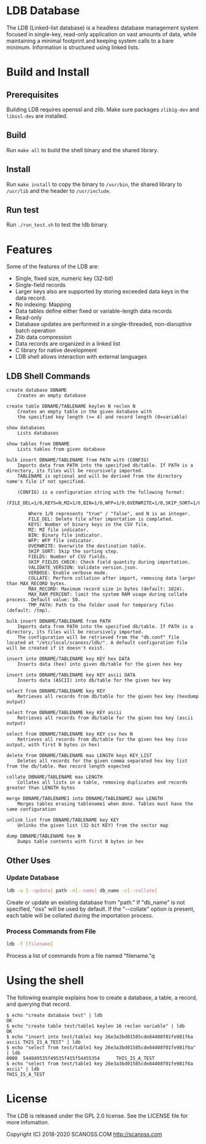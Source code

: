 # LDB Database

The LDB (Linked-list database) is a headless database management system focused in single-key, read-only application on vast amounts of data, while maintaining a minimal footprint and keeping system calls to a bare minimum. Information is structured using linked lists. 

# Build and Install

## Prerequisites
Building LDB requires openssl and zlib. Make sure packages `zlib1g-dev` and `libssl-dev` are installed.

## Build
Run `make all` to build the shell binary and the shared library.

## Install
Run `make install` to copy the binary to `/usr/bin`, the shared library to `/usr/lib` and the header to `/usr/include`.

## Run test
Run `./run_test.sh` to test the ldb binary.

# Features

Some of the features of the LDB are:
 
* Single, fixed size, numeric key (32-bit)
* Single-field records
* Larger keys also are supported by storing exceeded data keys in the data record.
* No indexing: Mapping
* Data tables define either fixed or variable-length data records
* Read-only
* Database updates are performed in a single-threaded, non-disruptive batch operation
* Zlib data compression
* Data records are organized in a linked list
* C library for native development
* LDB shell allows interaction with external languages

## LDB Shell Commands

```
create database DBNAME
    Creates an empty database

create table DBNAME/TABLENAME keylen N reclen N
    Creates an empty table in the given database with
    the specified key length (>= 4) and record length (0=variable)

show databases
    Lists databases

show tables from DBNAME
    Lists tables from given database

bulk insert DBNAME/TABLENAME from PATH with (CONFIG)
    Imports data from PATH into the specified db/table. If PATH is a directory, its files will be recursively imported.
    TABLENAME is optional and will be derived from the directory name's file if not specified.

    (CONFIG) is a configuration string with the following format:
        (FILE_DEL=1/0,KEYS=N,MZ=1/0,BIN=1/0,WFP=1/0,OVERWRITE=1/0,SKIP_SORT=1/0,FIELDS=N,SKIP_FIELDS_CHECK=1/0,VALIDATE_VERSION=1/0,VERBOSE=1/0,COLLATE=1/0,MAX_RECORD=N,TMP_PATH=/path/to/tmp)
        
        Where 1/0 represents "true" / "false", and N is an integer.
        FILE_DEL: Delete file after importation is completed.
        KEYS: Number of binary keys in the CSV file.
        MZ: MZ file indicator.
        BIN: Binary file indicator.
        WFP: WFP file indicator.
        OVERWRITE: Overwrite the destination table.
        SKIP_SORT: Skip the sorting step.
        FIELDS: Number of CSV fields.
        SKIP_FIELDS_CHECK: Check field quantity during importation.
        VALIDATE_VERSION: Validate version.json.
        VERBOSE: Enable verbose mode.
        COLLATE: Perform collation after import, removing data larger than MAX_RECORD bytes.
        MAX_RECORD: Maximum record size in bytes (default: 1024).
        MAX_RAM_PERCENT: limit the system RAM usage during collate process. Default value: 50.
        TMP_PATH: Path to the folder used for temporary files (default: /tmp).

bulk insert DBNAME/TABLENAME from PATH
    Imports data from PATH into the specified db/table. If PATH is a directory, its files will be recursively imported.
    The configuration will be retrieved from the "db.conf" file located at "/etc/local/scanoss/ldb/". A default configuration file will be created if it doesn't exist.

insert into DBNAME/TABLENAME key KEY hex DATA
    Inserts data (hex) into given db/table for the given hex key

insert into DBNAME/TABLENAME key KEY ascii DATA
    Inserts data (ASCII) into db/table for the given hex key

select from DBNAME/TABLENAME key KEY
    Retrieves all records from db/table for the given hex key (hexdump output)

select from DBNAME/TABLENAME key KEY ascii
    Retrieves all records from db/table for the given hex key (ascii output)

select from DBNAME/TABLENAME key KEY csv hex N
    Retrieves all records from db/table for the given hex key (csv output, with first N bytes in hex)

delete from DBNAME/TABLENAME max LENGTH keys KEY_LIST
    Deletes all records for the given comma separated hex key list from the db/table. Max record length expected

collate DBNAME/TABLENAME max LENGTH
    Collates all lists in a table, removing duplicates and records greater than LENGTH bytes

merge DBNAME/TABLENAME1 into DBNAME/TABLENAME2 max LENGTH
    Merges tables erasing tablename1 when done. Tables must have the same configuration

unlink list from DBNAME/TABLENAME key KEY
    Unlinks the given list (32-bit KEY) from the sector map

dump DBNAME/TABLENAME hex N
    Dumps table contents with first N bytes in hex
```
## Other Uses

### Update Database
```bash
ldb -u [--update] path -n[--name] db_name -c[--collate]
```
Create or update an existing database from "path." If "db_name" is not specified, "oss" will be used by default. If the "--collate" option is present, each table will be collated during the importation process.

### Process Commands from File
```bash
ldb -f [filename]
```
Process a list of commands from a file named "filename."q

# Using the shell

The following example explains how to create a database, a table, a record, and querying that record.

```
$ echo "create database test" | ldb
OK
$ echo "create table test/table1 keylen 16 reclen variable" | ldb
OK
$ echo "insert into test/table1 key 26e3a3bd01585cde84408f01fe981f6a ascii THIS_IS_A_TEST" | ldb
$ echo "select from test/table1 key 26e3a3bd01585cde84408f01fe981f6a" | ldb
0000  544849535f49535f415f54455354      THIS_IS_A_TEST  
$ echo "select from test/table1 key 26e3a3bd01585cde84408f01fe981f6a ascii" | ldb
THIS_IS_A_TEST
```

# License

The LDB is released under the GPL 2.0 license. See the LICENSE file for more infomation.
 
Copyright (C) 2018-2020 SCANOSS.COM
http://scanoss.com














